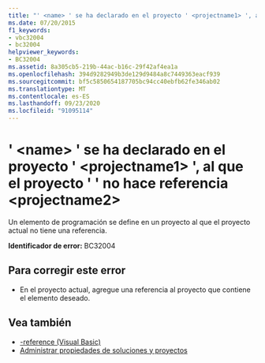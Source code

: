 ```yaml
---
title: "' <name> ' se ha declarado en el proyecto ' <projectname1> ', al que el proyecto ' ' no hace referencia <projectname2>"
ms.date: 07/20/2015
f1_keywords:
- vbc32004
- bc32004
helpviewer_keywords:
- BC32004
ms.assetid: 8a305cb5-219b-44ac-b16c-29f42af4ea1a
ms.openlocfilehash: 394d9282949b3de129d9484a8c7449363eacf939
ms.sourcegitcommit: bf5c5850654187705bc94cc40ebfb62fe346ab02
ms.translationtype: MT
ms.contentlocale: es-ES
ms.lasthandoff: 09/23/2020
ms.locfileid: "91095114"
---
```

# <a name="name-is-declared-in-project-projectname1-which-is-not-referenced-by-project-projectname2"></a>' \<name> ' se ha declarado en el proyecto ' \<projectname1> ', al que el proyecto ' ' no hace referencia \<projectname2>

Un elemento de programación se define en un proyecto al que el proyecto actual no tiene una referencia.  
  
 **Identificador de error:** BC32004  
  
## <a name="to-correct-this-error"></a>Para corregir este error  
  
- En el proyecto actual, agregue una referencia al proyecto que contiene el elemento deseado.  
  
## <a name="see-also"></a>Vea también

- [-reference (Visual Basic)](../reference/command-line-compiler/reference.md)
- [Administrar propiedades de soluciones y proyectos](/visualstudio/ide/managing-project-and-solution-properties)

